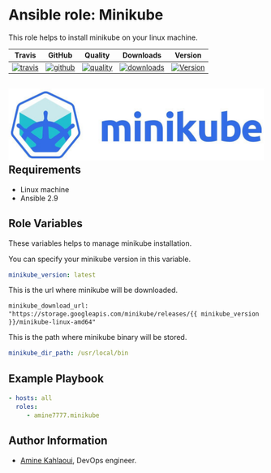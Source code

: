 Ansible role: Minikube
=========

This role helps to install minikube on your linux machine.


|Travis|GitHub|Quality|Downloads|Version|
|------|------|-------|---------|-------|
|[![travis](https://travis-ci.com/amine7777/ansible-role-minikube.svg?branch=master)](https://travis-ci.com/amine7777/ansible-role-minikube)|[![github](https://github.com/amine7777/ansible-role-minikube/workflows/CI/badge.svg)](https://github.com/amine7777/ansible-role-minikube/actions)|[![quality](https://img.shields.io/ansible/quality/49942)](https://galaxy.ansible.com/amine7777/minikube)|[![downloads](https://img.shields.io/ansible/role/d/49942)](https://galaxy.ansible.com/amine7777/minikube)|[![Version](https://img.shields.io/github/release/amine7777/ansible-role-minikube.svg)](https://github.com/amine7777/ansible-role-minikube/releases/)|

![](minikube.jpeg)
Requirements
------------
- Linux machine
- Ansible 2.9

Role Variables
--------------
These variables helps to manage minikube installation.

You can specify your minikube version in this variable.
```yaml
minikube_version: latest
```
This is the url where minikube will be downloaded.
```ỳaml
minikube_download_url: "https://storage.googleapis.com/minikube/releases/{{ minikube_version }}/minikube-linux-amd64"
```
This is the path where minikube binary will be stored.
```yaml
minikube_dir_path: /usr/local/bin
```

Example Playbook
----------------

```yaml
- hosts: all
  roles:
     - amine7777.minikube
```


Author Information
------------------

- [Amine Kahlaoui](https://github.com/amine7777), DevOps engineer.
